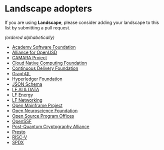# Landscape adopters

If you are using **Landscape**, please consider adding your landscape to this list by submitting a pull request.

*(ordered alphabetically)*

- [Academy Software Foundation](https://aswf.landscape.io)
- [Alliance for OpenUSD](https://aousd.landscape.io)
- [CAMARA Project](https://camara.landscape.io)
- [Cloud Native Computing Foundation](https://landscape.khulnasoft.io)
- [Continuous Delivery Foundation](https://cdf.landscape.io)
- [GraphQL](https://graphql.landscape.io)
- [Hyperledger Foundation](https://dlt.landscape.io)
- [JSON Schema](https://landscape.json-schema.org)
- [LF AI & DATA](https://lfai.landscape.io)
- [LF Energy](https://lfenergy.landscape.io)
- [LF Networking](https://lfnetworking.landscape.io)
- [Open Mainframe Project](https://omp.landscape.io)
- [Open Neuroscience Foundation](https://neuroscience-landscape.com)
- [Open Source Program Offices](https://landscape.todogroup.org)
- [OpenSSF](https://openssf.landscape.io)
- [Post-Quantum Cryptography Alliance](https://pqca.landscape.io)
- [Presto](https://presto.landscape.io)
- [RISC-V](https://riscv.landscape.io)
- [SPDX](https://spdx.landscape.io)
